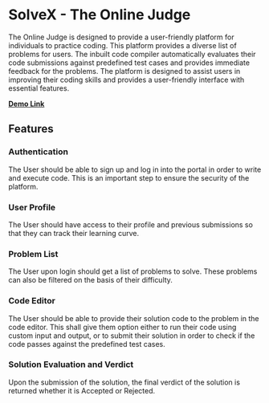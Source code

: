 # SolveX - The Online Judge

The Online Judge is designed to provide a user-friendly platform for individuals to practice coding. This platform provides a diverse list of problems for users. The inbuilt code compiler automatically evaluates their code submissions against predefined test cases and provides immediate feedback for the problems. The platform is designed to assist users in improving their coding skills and provides a user-friendly interface with essential features.

**[Demo Link](https://drive.google.com/file/d/1wWEZ31d1YjDXky_7eIGtNGdOjS1NMCWY/view)**

## Features

### Authentication
The User should be able to sign up and log in into the portal in order to write and execute code. This is
an important step to ensure the security of the platform.

### User Profile
The User should have access to their profile and previous submissions so that they can track their
learning curve.

### Problem List
The User upon login should get a list of problems to solve. These problems can also be filtered on the
basis of their difficulty.

### Code Editor
The User should be able to provide their solution code to the problem in the code editor. This shall give
them option either to run their code using custom input and output, or to submit their solution in
order to check if the code passes against the predefined test cases.

###  Solution Evaluation and Verdict
Upon the submission of the solution, the final verdict of the solution is returned whether it is Accepted
or Rejected.
